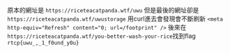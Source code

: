 原本的網址是
`https://riceteacatpanda.wtf/uwu`
但是最後的網址卻是
`https://riceteacatpanda.wtf/uwustorage`
用curl進去會發現會不斷刷新
`<meta http-equiv="Refresh" content="0; url=/footprint" />`
後來在`https://riceteacatpanda.wtf/you-better-wash-your-rice`找到flag
`rtcp{uwu_,_1_f0und_y0u}`

